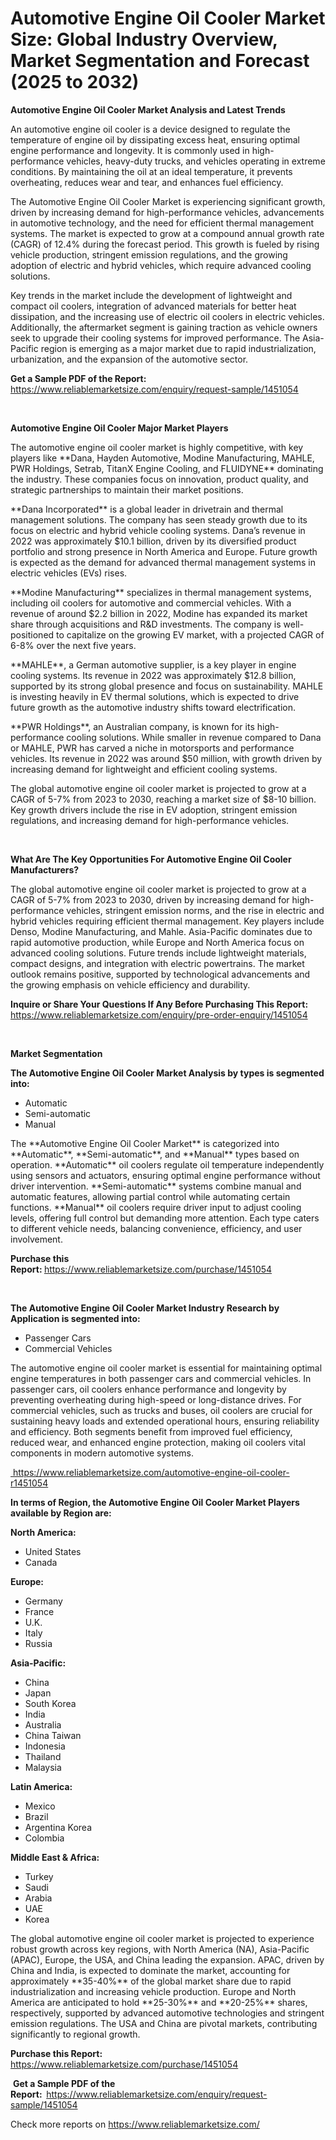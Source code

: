 <p><h1>Automotive Engine Oil Cooler Market Size: Global Industry Overview, Market Segmentation and Forecast (2025 to 2032)</h1></p><p><strong>Automotive Engine Oil Cooler Market Analysis and Latest Trends</strong></p>
<p><p>An automotive engine oil cooler is a device designed to regulate the temperature of engine oil by dissipating excess heat, ensuring optimal engine performance and longevity. It is commonly used in high-performance vehicles, heavy-duty trucks, and vehicles operating in extreme conditions. By maintaining the oil at an ideal temperature, it prevents overheating, reduces wear and tear, and enhances fuel efficiency.</p><p>The Automotive Engine Oil Cooler Market is experiencing significant growth, driven by increasing demand for high-performance vehicles, advancements in automotive technology, and the need for efficient thermal management systems. The market is expected to grow at a compound annual growth rate (CAGR) of 12.4% during the forecast period. This growth is fueled by rising vehicle production, stringent emission regulations, and the growing adoption of electric and hybrid vehicles, which require advanced cooling solutions.</p><p>Key trends in the market include the development of lightweight and compact oil coolers, integration of advanced materials for better heat dissipation, and the increasing use of electric oil coolers in electric vehicles. Additionally, the aftermarket segment is gaining traction as vehicle owners seek to upgrade their cooling systems for improved performance. The Asia-Pacific region is emerging as a major market due to rapid industrialization, urbanization, and the expansion of the automotive sector.</p></p>
<p><strong>Get a Sample PDF of the Report:&nbsp;</strong> <a href="https://www.reliablemarketsize.com/enquiry/request-sample/1451054?utm_campaign=1886&utm_medium=2&utm_source=Github&utm_content=ia&utm_term=22012025&utm_id=automotive-engine-oil-cooler">https://www.reliablemarketsize.com/enquiry/request-sample/1451054</a></p>
<p>&nbsp;</p>
<p><strong>Automotive Engine Oil Cooler Major Market Players</strong></p>
<p><p>The automotive engine oil cooler market is highly competitive, with key players like **Dana, Hayden Automotive, Modine Manufacturing, MAHLE, PWR Holdings, Setrab, TitanX Engine Cooling, and FLUIDYNE** dominating the industry. These companies focus on innovation, product quality, and strategic partnerships to maintain their market positions.</p><p>**Dana Incorporated** is a global leader in drivetrain and thermal management solutions. The company has seen steady growth due to its focus on electric and hybrid vehicle cooling systems. Dana’s revenue in 2022 was approximately $10.1 billion, driven by its diversified product portfolio and strong presence in North America and Europe. Future growth is expected as the demand for advanced thermal management systems in electric vehicles (EVs) rises.</p><p>**Modine Manufacturing** specializes in thermal management systems, including oil coolers for automotive and commercial vehicles. With a revenue of around $2.2 billion in 2022, Modine has expanded its market share through acquisitions and R&D investments. The company is well-positioned to capitalize on the growing EV market, with a projected CAGR of 6-8% over the next five years.</p><p>**MAHLE**, a German automotive supplier, is a key player in engine cooling systems. Its revenue in 2022 was approximately $12.8 billion, supported by its strong global presence and focus on sustainability. MAHLE is investing heavily in EV thermal solutions, which is expected to drive future growth as the automotive industry shifts toward electrification.</p><p>**PWR Holdings**, an Australian company, is known for its high-performance cooling solutions. While smaller in revenue compared to Dana or MAHLE, PWR has carved a niche in motorsports and performance vehicles. Its revenue in 2022 was around $50 million, with growth driven by increasing demand for lightweight and efficient cooling systems.</p><p>The global automotive engine oil cooler market is projected to grow at a CAGR of 5-7% from 2023 to 2030, reaching a market size of $8-10 billion. Key growth drivers include the rise in EV adoption, stringent emission regulations, and increasing demand for high-performance vehicles.</p></p>
<p>&nbsp;</p>
<p><strong>What Are The Key Opportunities For Automotive Engine Oil Cooler Manufacturers?</strong></p>
<p><p>The global automotive engine oil cooler market is projected to grow at a CAGR of 5-7% from 2023 to 2030, driven by increasing demand for high-performance vehicles, stringent emission norms, and the rise in electric and hybrid vehicles requiring efficient thermal management. Key players include Denso, Modine Manufacturing, and Mahle. Asia-Pacific dominates due to rapid automotive production, while Europe and North America focus on advanced cooling solutions. Future trends include lightweight materials, compact designs, and integration with electric powertrains. The market outlook remains positive, supported by technological advancements and the growing emphasis on vehicle efficiency and durability.</p></p>
<p><strong>Inquire or Share Your Questions If Any Before Purchasing This Report:</strong> <a href="https://www.reliablemarketsize.com/enquiry/pre-order-enquiry/1451054?utm_campaign=1886&utm_medium=2&utm_source=Github&utm_content=ia&utm_term=22012025&utm_id=automotive-engine-oil-cooler">https://www.reliablemarketsize.com/enquiry/pre-order-enquiry/1451054</a></p>
<p>&nbsp;</p>
<p><strong>Market Segmentation</strong></p>
<p><strong>The Automotive Engine Oil Cooler Market Analysis by types is segmented into:</strong></p>
<p><ul><li>Automatic</li><li>Semi-automatic</li><li>Manual</li></ul></p>
<p><p>The **Automotive Engine Oil Cooler Market** is categorized into **Automatic**, **Semi-automatic**, and **Manual** types based on operation. **Automatic** oil coolers regulate oil temperature independently using sensors and actuators, ensuring optimal engine performance without driver intervention. **Semi-automatic** systems combine manual and automatic features, allowing partial control while automating certain functions. **Manual** oil coolers require driver input to adjust cooling levels, offering full control but demanding more attention. Each type caters to different vehicle needs, balancing convenience, efficiency, and user involvement.</p></p>
<p><strong>Purchase this Report:&nbsp;</strong><a href="https://www.reliablemarketsize.com/purchase/1451054?utm_campaign=1886&utm_medium=2&utm_source=Github&utm_content=ia&utm_term=22012025&utm_id=automotive-engine-oil-cooler">https://www.reliablemarketsize.com/purchase/1451054</a></p>
<p>&nbsp;</p>
<p><strong>The Automotive Engine Oil Cooler Market Industry Research by Application is segmented into:</strong></p>
<p><ul><li>Passenger Cars</li><li>Commercial Vehicles</li></ul></p>
<p><p>The automotive engine oil cooler market is essential for maintaining optimal engine temperatures in both passenger cars and commercial vehicles. In passenger cars, oil coolers enhance performance and longevity by preventing overheating during high-speed or long-distance drives. For commercial vehicles, such as trucks and buses, oil coolers are crucial for sustaining heavy loads and extended operational hours, ensuring reliability and efficiency. Both segments benefit from improved fuel efficiency, reduced wear, and enhanced engine protection, making oil coolers vital components in modern automotive systems.</p></p>
<p><a href="https://www.reliablemarketsize.com/automotive-engine-oil-cooler-r1451054?utm_campaign=1886&utm_medium=2&utm_source=Github&utm_content=ia&utm_term=22012025&utm_id=automotive-engine-oil-cooler">&nbsp;https://www.reliablemarketsize.com/automotive-engine-oil-cooler-r1451054</a></p>
<p><strong>In terms of Region, the Automotive Engine Oil Cooler Market Players available by Region are:</strong></p>
<p>
    <p> <strong> North America: </strong>
        <ul>
            <li>United States</li>
            <li>Canada</li>
        </ul>
        </p> 
    <p> <strong> Europe: </strong>
        <ul>
            <li>Germany</li>
            <li>France</li>
            <li>U.K.</li>
            <li>Italy</li>
            <li>Russia</li>
        </ul>
        </p> 
    <p> <strong> Asia-Pacific: </strong>
        <ul>
            <li>China</li>
            <li>Japan</li>
            <li>South Korea</li>
            <li>India</li>
            <li>Australia</li>
            <li>China Taiwan</li>
            <li>Indonesia</li>
            <li>Thailand</li>
            <li>Malaysia</li>
        </ul>
        </p> 
    <p> <strong> Latin America: </strong>
        <ul>
            <li>Mexico</li>
            <li>Brazil</li>
            <li>Argentina Korea</li>
            <li>Colombia</li>
        </ul>
        </p> 
    <p> <strong> Middle East & Africa: </strong>
        <ul>
            <li>Turkey</li>
            <li>Saudi</li>
            <li>Arabia</li>
            <li>UAE</li>
            <li>Korea</li>
        </ul>
    </p>
    </p>
<p><p>The global automotive engine oil cooler market is projected to experience robust growth across key regions, with North America (NA), Asia-Pacific (APAC), Europe, the USA, and China leading the expansion. APAC, driven by China and India, is expected to dominate the market, accounting for approximately **35-40%** of the global market share due to rapid industrialization and increasing vehicle production. Europe and North America are anticipated to hold **25-30%** and **20-25%** shares, respectively, supported by advanced automotive technologies and stringent emission regulations. The USA and China are pivotal markets, contributing significantly to regional growth.</p></p>
<p><strong>Purchase this Report: </strong><a href="https://www.reliablemarketsize.com/purchase/1451054?utm_campaign=1886&utm_medium=2&utm_source=Github&utm_content=ia&utm_term=22012025&utm_id=automotive-engine-oil-cooler">https://www.reliablemarketsize.com/purchase/1451054</a></p>
<p>&nbsp;<strong>Get a Sample PDF of the Report:&nbsp;&nbsp;</strong><a href="https://www.reliablemarketsize.com/enquiry/request-sample/1451054?utm_campaign=1886&utm_medium=2&utm_source=Github&utm_content=ia&utm_term=22012025&utm_id=automotive-engine-oil-cooler">https://www.reliablemarketsize.com/enquiry/request-sample/1451054</a></p>
<p><strong></strong></p>
<p>Check more reports on <a href="https://www.reliablemarketsize.com/?utm_campaign=1886&utm_medium=2&utm_source=Github&utm_content=ia&utm_term=22012025&utm_id=automotive-engine-oil-cooler">https://www.reliablemarketsize.com/</a></p>
